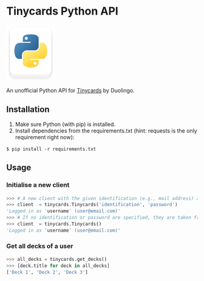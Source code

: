 # Tinycards Python API

<img src="temporary_logo.png" width="128">

An unofficial Python API for [Tinycards](https://tinycards.duolingo.com/) by Duolingo.


## Installation

1. Make sure Python (with pip) is installed.
2. Install dependencies from the requirements.txt (hint: requests is the only requirement right now):
```
$ pip install -r requirements.txt
```


## Usage

### Initialise a new client

```python
>>> # A new client with the given identification (e.g., mail address) and password.
>>> client  = tinycards.Tinycards('identification', 'password')
'Logged in as 'username' (user@email.com)'
>>> # If no identification or password are specified, they are taken from ENV.
>>> client  = tinycards.Tinycards()
'Logged in as 'username' (user@email.com)'
```

### Get all decks of a user

```python
>>> all_decks = tinycards.get_decks()
>>> [deck.title for deck in all_decks]
['Deck 1', 'Deck 2', 'Deck 3']
```
